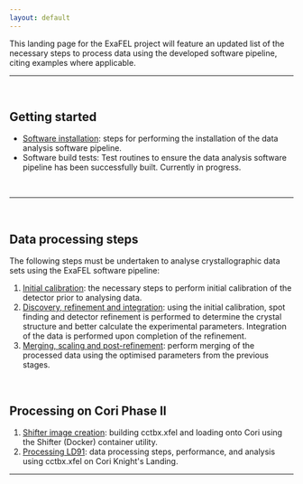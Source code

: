```yaml
---
layout: default
---
```

This landing page for the ExaFEL project will feature an updated list of the necessary steps to process data using the developed software pipeline, citing examples where applicable.

---
<br/>

## Getting started
  - [Software installation](psana-cctbx-install): steps for performing the installation of the data analysis software pipeline.
  - Software build tests: Test routines to ensure the data analysis software pipeline has been successfully built. Currently in progress.

<br/>

---
<br/>


## Data processing steps
The following steps must be undertaken to analyse crystallographic data sets using the ExaFEL software pipeline:
  1. [Initial calibration](cspad-calib): the necessary steps to perform initial calibration of the detector prior to analysing data.
  2. [Discovery, refinement and integration](disc-refine): using the initial calibration, spot finding and detector refinement is performed to determine the crystal structure and better calculate the experimental parameters. Integration of the data is performed upon completion of the refinement.
  3. [Merging, scaling and post-refinement](merge-scale): perform merging of the processed data using the optimised parameters from the previous stages.

  <br/>

## Processing on Cori Phase II
  1. [Shifter image creation](docker): building cctbx.xfel and loading onto Cori using the Shifter (Docker) container utility.
  2. [Processing LD91](ld91-knl): data processing steps, performance, and analysis using cctbx.xfel on Cori Knight's Landing.


  ---
  <br/>

